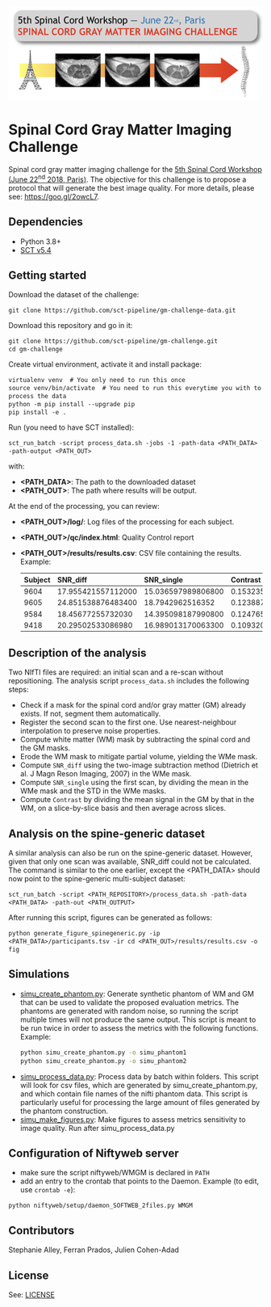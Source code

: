 ![](https://github.com/neuropoly/gm_challenge/blob/master/doc/logo_challenge.png)

# Spinal Cord Gray Matter Imaging Challenge
Spinal cord gray matter imaging challenge for the [5th Spinal Cord Workshop (June 22<sup>nd</sup> 2018, Paris)](http://www.spinalcordmri.org/2018/06/22/workshop.html).
The objective for this challenge is to propose a protocol that will generate the best image quality. For more details,
please see: https://goo.gl/2owcL7.

## Dependencies

- Python 3.8+
- [SCT v5.4](https://github.com/spinalcordtoolbox/spinalcordtoolbox/releases/tag/5.4)

## Getting started

Download the dataset of the challenge:
~~~
git clone https://github.com/sct-pipeline/gm-challenge-data.git
~~~

Download this repository and go in it:
~~~
git clone https://github.com/sct-pipeline/gm-challenge.git
cd gm-challenge
~~~

Create virtual environment, activate it and install package:
~~~
virtualenv venv  # You only need to run this once
source venv/bin/activate  # You need to run this everytime you with to process the data
python -m pip install --upgrade pip
pip install -e .
~~~

Run (you need to have SCT installed):
```
sct_run_batch -script process_data.sh -jobs -1 -path-data <PATH_DATA> -path-output <PATH_OUT>
```

with:
- **<PATH_DATA>**: The path to the downloaded dataset
- **<PATH_OUT>**: The path where results will be output.

At the end of the processing, you can review:
- **<PATH_OUT>/log/**: Log files of the processing for each subject.
- **<PATH_OUT>/qc/index.html**: Quality Control report
- **<PATH_OUT>/results/results.csv**: CSV file containing the results. Example:

  |Subject|SNR_diff          |SNR_single        |Contrast          |
  |-------|------------------|------------------|------------------|
  |9604   |17.955421557112000|15.036597989806800|0.1532358378597440|
  |9605   |24.851538876483400|18.7942962516352  |0.1238874277356780|
  |9584   |18.45677255732030 |14.395098187990800|0.124765433521577 |
  |9418   |20.29502533086980 |16.989013170063300|0.1093208813636860|

## Description of the analysis

Two NIfTI files are required: an initial scan and a re-scan without repositioning. The analysis script `process_data.sh`
includes the following steps:

- Check if a mask for the spinal cord and/or gray matter (GM) already exists. If not, segment them automatically.
- Register the second scan to the first one. Use nearest-neighbour interpolation to preserve noise properties.
- Compute white matter (WM) mask by subtracting the spinal cord and the GM masks.
- Erode the WM mask to mitigate partial volume, yielding the WMe mask.
- Compute `SNR_diff` using the two-image subtraction method (Dietrich et al. J Magn Reson Imaging, 2007) in the WMe mask.
- Compute `SNR_single` using the first scan, by dividing the mean in the WMe mask and the STD in the WMe masks. 
- Compute `Contrast` by dividing the mean signal in the GM by that in the WM, on a slice-by-slice basis and then 
  average across slices.

## Analysis on the spine-generic dataset

A similar analysis can also be run on the spine-generic dataset. However, given that only one scan was available, 
SNR_diff could not be calculated. The command is similar to the one earlier, except the <PATH_DATA> should now point 
to the spine-generic multi-subject dataset:
~~~
sct_run_batch -script <PATH_REPOSITORY>/process_data.sh -path-data <PATH_DATA> -path-out <PATH_OUTPUT>
~~~

After running this script, figures can be generated as follows:
~~~
python generate_figure_spinegeneric.py -ip <PATH_DATA>/participants.tsv -ir cd <PATH_OUT>/results/results.csv -o fig
~~~

## Simulations

* [simu_create_phantom.py](./simu_create_phantom.py): Generate synthetic phantom
of WM and GM that can be used to validate the proposed evaluation metrics. The phantoms are generated with random noise,
 so running the script multiple times will not produce the same output.
This script is meant to be run twice in order to assess the metrics with the following functions. Example:
  ```bash
  python simu_create_phantom.py -o simu_phantom1
  python simu_create_phantom.py -o simu_phantom2
  ```
* [simu_process_data.py](./simu_process_data.py): Process data by batch within
folders. This script will look for csv files, which are generated by
simu_create_phantom.py, and which contain file names of the nifti phantom data.
This script is particularly useful for processing the large amount of files
generated by the phantom construction.
* [simu_make_figures.py](./simu_make_figures.py): Make figures to assess
metrics sensitivity to image quality. Run after simu_process_data.py
  
## Configuration of Niftyweb server

- make sure the script niftyweb/WMGM is declared in `PATH`
- add an entry to the crontab that points to the Daemon. Example (to edit, use `crontab -e`):
~~~
python niftyweb/setup/daemon_SOFTWEB_2files.py WMGM
~~~

## Contributors
Stephanie Alley, Ferran Prados, Julien Cohen-Adad

## License
See: [LICENSE](./LICENSE)

